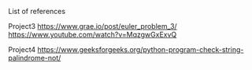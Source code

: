 List of references

Project3
    	https://www.grae.io/post/euler_problem_3/
    	https://www.youtube.com/watch?v=MqzgwGxExvQ

Project4
      	https://www.geeksforgeeks.org/python-program-check-string-palindrome-not/
